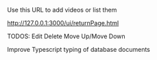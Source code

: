 Use this URL to add videos or list them

http://127.0.0.1:3000/ui/returnPage.html

TODOS:
Edit
Delete
Move Up/Move Down

Improve Typescript typing of database documents
